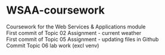 # WSAA-coursework
Coursework for the Web Services &amp; Applications module  
First commit of Topic 02 Assignment - current weather  
First commit of Topic 05 Assignment - updating files in Github  
Commit Topic 06 lab work (excl venv)  
